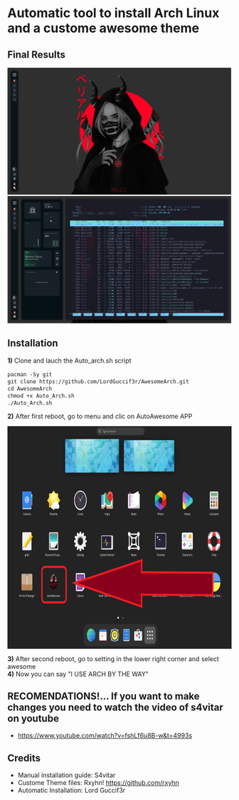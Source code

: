 # Automatic tool to install Arch Linux and a custome awesome theme
## Final Results
![AutoAwesome](https://github.com/LordGuccif3r/AwesomeArch/blob/main/AutoAwesome/Awesome2.PNG)
![AutoAwesome2](https://github.com/LordGuccif3r/AwesomeArch/blob/main/AutoAwesome/awesome.PNG)
## Installation

**1)** Clone and lauch the Auto_arch.sh script
```
pacman -Sy git
git clone https://github.com/LordGuccif3r/AwesomeArch.git
cd AwesomeArch
chmod +x Auto_Arch.sh
./Auto_Arch.sh
```
**2)** After first reboot, go to menu and clic on AutoAwesome APP

<img width="720" height="500" src="https://github.com/LordGuccif3r/AwesomeArch/blob/main/AutoAwesome/Awesome4.png" align=center>

**3)** After second reboot, go to setting in the lower right corner and select awesome
<br>
**4)** Now you can say "I USE ARCH BY THE WAY"

## RECOMENDATIONS!... If you want to make changes you need to watch the video of s4vitar on youtube 

- https://www.youtube.com/watch?v=fshLf6u8B-w&t=4993s

## Credits

- Manual installation guide: S4vitar
- Custome Theme files: Rxyhn! https://github.com/rxyhn
- Automatic Installation: Lord Guccif3r 
